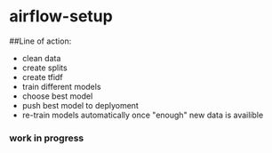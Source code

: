 # airflow-setup

##Line of action:
* clean data
* create splits
* create tfidf 
* train different models
* choose best model
* push best model to deplyoment
* re-train models automatically once "enough" new data is availible


### work in progress 
